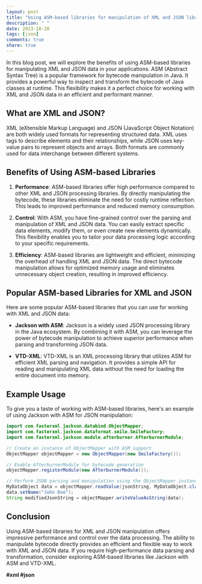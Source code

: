 ```yaml
---
layout: post
title: "Using ASM-based libraries for manipulation of XML and JSON libraries"
description: " "
date: 2023-10-20
tags: [json]
comments: true
share: true
---
```


In this blog post, we will explore the benefits of using ASM-based libraries for manipulating XML and JSON data in your applications. ASM (Abstract Syntax Tree) is a popular framework for bytecode manipulation in Java. It provides a powerful way to inspect and transform the bytecode of Java classes at runtime. This flexibility makes it a perfect choice for working with XML and JSON data in an efficient and performant manner.

## What are XML and JSON?

XML (eXtensible Markup Language) and JSON (JavaScript Object Notation) are both widely used formats for representing structured data. XML uses tags to describe elements and their relationships, while JSON uses key-value pairs to represent objects and arrays. Both formats are commonly used for data interchange between different systems.

## Benefits of Using ASM-based Libraries

1. **Performance**: ASM-based libraries offer high performance compared to other XML and JSON processing libraries. By directly manipulating the bytecode, these libraries eliminate the need for costly runtime reflection. This leads to improved performance and reduced memory consumption.

2. **Control**: With ASM, you have fine-grained control over the parsing and manipulation of XML and JSON data. You can easily extract specific data elements, modify them, or even create new elements dynamically. This flexibility enables you to tailor your data processing logic according to your specific requirements.

3. **Efficiency**: ASM-based libraries are lightweight and efficient, minimizing the overhead of handling XML and JSON data. The direct bytecode manipulation allows for optimized memory usage and eliminates unnecessary object creation, resulting in improved efficiency.

## Popular ASM-based Libraries for XML and JSON

Here are some popular ASM-based libraries that you can use for working with XML and JSON data:

- **Jackson with ASM**: Jackson is a widely used JSON processing library in the Java ecosystem. By combining it with ASM, you can leverage the power of bytecode manipulation to achieve superior performance when parsing and transforming JSON data.

- **VTD-XML**: VTD-XML is an XML processing library that utilizes ASM for efficient XML parsing and navigation. It provides a simple API for reading and manipulating XML data without the need for loading the entire document into memory.

## Example Usage

To give you a taste of working with ASM-based libraries, here's an example of using Jackson with ASM for JSON manipulation:

```java
import com.fasterxml.jackson.databind.ObjectMapper;
import com.fasterxml.jackson.dataformat.smile.SmileFactory;
import com.fasterxml.jackson.module.afterburner.AfterburnerModule;

// Create an instance of ObjectMapper with ASM support
ObjectMapper objectMapper = new ObjectMapper(new SmileFactory());

// Enable AfterburnerModule for bytecode generation
objectMapper.registerModule(new AfterburnerModule());

// Perform JSON parsing and manipulation using the ObjectMapper instance
MyDataObject data = objectMapper.readValue(jsonString, MyDataObject.class);
data.setName("John Doe");
String modifiedJsonString = objectMapper.writeValueAsString(data);

```

## Conclusion

Using ASM-based libraries for XML and JSON manipulation offers impressive performance and control over the data processing. The ability to manipulate bytecode directly provides an efficient and flexible way to work with XML and JSON data. If you require high-performance data parsing and transformation, consider exploring ASM-based libraries like Jackson with ASM and VTD-XML.

**#xml #json**